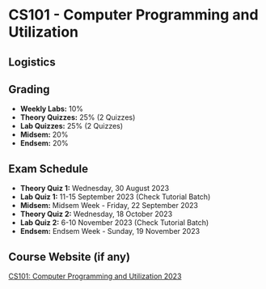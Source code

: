 # CS101 - Computer Programming and Utilization

## Logistics

## Grading

- **Weekly Labs:** 10%
- **Theory Quizzes:** 25% (2 Quizzes)
- **Lab Quizzes:** 25% (2 Quizzes)
- **Midsem:** 20%
- **Endsem:** 20%

## Exam Schedule

- **Theory Quiz 1:** Wednesday, 30 August 2023
- **Lab Quiz 1:** 11-15 September 2023 (Check Tutorial Batch)
- **Midsem:** Midsem Week - Friday, 22 September 2023
- **Theory Quiz 2:** Wednesday, 18 October 2023
- **Lab Quiz 2:** 6-10 November 2023 (Check Tutorial Batch)
- **Endsem:** Endsem Week - Sunday, 19 November 2023

## Course Website (if any)

[CS101: Computer Programming and Utilization 2023](https://www.cse.iitb.ac.in/~cs101/2023.1/)
